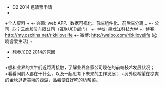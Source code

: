 + D2 2014 邀请票申请
+
+个人资料
+
+- 兴趣: web APP、数据可视化、前端组件化、前后端分离...
+- 公司: 苏宁云商股份有限公司（互联UED部门）
+- 学校: 黑龙江科技大学
+- 博客: http://my.oschina.net/rikkilovelife
+- 微博: http://weibo.com/rikkilovelife (@晓睿爱生活)
+
+ 想参加D2 2014的原因
+
+想和业界的大牛们近距离接触，了解业界各家公司现在的前端技术发展状况；
+看看同龄人都在干什么，以及一起思考下未来的工作发展；
+另外也希望在凉爽的金秋逛逛美丽的西湖，品尝便宜好吃的杭帮菜。
